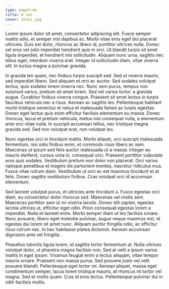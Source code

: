 ```yaml
---
type: pageCrew
title: O nas
cover: zelki.jpg
---
```


Lorem ipsum dolor sit amet, consectetur adipiscing elit. Fusce semper mattis odio, et semper nisl dapibus ac. Morbi vitae eros eget dui placerat ultricies. Duis est dolor, rhoncus ac libero id, porttitor ultrices nulla. Donec vel eros vel odio imperdiet hendrerit quis in orci. Ut blandit turpis sit amet ligula imperdiet, et hendrerit nisi sollicitudin. Aliquam nunc urna, sagittis nec tellus eget, interdum viverra erat. Integer id sollicitudin diam, vitae viverra elit. In luctus magna a pulvinar gravida.

In gravida leo quam, nec finibus turpis suscipit sed. Sed ut viverra mauris, sed imperdiet libero. Sed aliquam et orci ac auctor. Sed sodales volutpat lectus, quis sodales lorem viverra nec. Nunc sem purus, tempus non euismod varius, pretium sit amet lorem. Sed vel varius tortor, a gravida augue. Curabitur finibus viverra congue. Praesent sit amet lectus in turpis faucibus vehicula nec a risus. Aenean ac sagittis leo. Pellentesque habitant morbi tristique senectus et netus et malesuada fames ac turpis egestas. Donec eget lectus quis enim efficitur facilisis elementum eu massa. Donec rhoncus, lacus et pretium vehicula, metus nisl consequat nulla, a elementum ante orci vitae nulla. In suscipit accumsan tellus, nec tristique magna gravida sed. Sed non volutpat erat, non volutpat leo.

Nunc egestas orci in tincidunt mattis. Morbi aliquet, orci suscipit malesuada fermentum, nisi odio finibus enim, et commodo risus libero ac sem. Maecenas ut ipsum sed felis auctor malesuada ut a massa. Integer eu mauris eleifend, cursus urna in, consequat orci. Praesent porttitor vulputate eros quis sodales. Vestibulum pretium non dolor non placerat. Orci varius natoque penatibus et magnis dis parturient montes, nascetur ridiculus mus. Fusce vitae rutrum diam. Vestibulum ut orci ac est maximus tincidunt et at felis. Donec sagittis vestibulum finibus. Cras volutpat orci id accumsan elementum.

Sed laoreet volutpat purus, et ultricies ante tincidunt a. Fusce egestas orci diam, eu consectetur dolor rhoncus sed. Maecenas vel mollis sem. Maecenas porttitor sem ut mi viverra iaculis. Donec elit sapien, egestas lacinia ultrices ut, efficitur eget odio. Proin consequat egestas lorem a imperdiet. Nulla et laoreet enim. Morbi semper diam ut leo facilisis ornare. Nunc posuere, libero eget molestie pulvinar, augue neque maximus nisl, id egestas dui lorem sit amet nunc. Aliquam auctor fringilla odio, ac efficitur risus rutrum nec. In hac habitasse platea dictumst. Aenean accumsan dignissim ante vel fringilla.

Phasellus lobortis ligula lorem, id sagittis tortor fermentum at. Nulla ultrices volutpat dolor, ut pharetra magna facilisis non. Sed at velit a ipsum varius mattis in eget ipsum. Vivamus feugiat enim a lectus aliquam, vitae tempor mauris ornare. Praesent non massa purus. Sed posuere justo vel velit posuere blandit. Pellentesque eget tortor mi. Aenean aliquet, massa eget condimentum semper, lacus lorem tristique mauris, at rhoncus mi tortor vel magna. Sed et mollis quam. Cras id eros lectus. Pellentesque pulvinar dui in nibh facilisis mollis.
